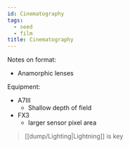 ```yaml
---
id: Cinematography
tags:
  - seed
  - film
title: Cinematography
---
```

Notes on format:
- Anamorphic lenses

Equipment:
- A7III
	- Shallow depth of field
- FX3
	- larger sensor pixel area

> [[dump/Lighting|Lightning]] is key